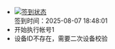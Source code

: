 - [![签到状态](https://github.com/li5bo5/Cloud189-Actions/actions/workflows/main.yml/badge.svg?branch=main)](https://github.com/li5bo5/Cloud189-Actions/actions/workflows/main.yml) <br> 签到时间：2025-08-07 18:48:01
- 开始执行帐号1
- 设备ID不存在，需要二次设备校验

